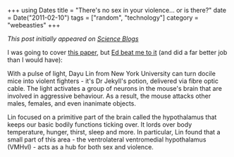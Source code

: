 +++
using Dates
title = "There's no sex in your violence... or is there?"
date = Date("2011-02-10")
tags = ["random", "technology"]
category = "webeasties"
+++

_This post initially appeared on [Science Blogs](http://scienceblogs.com/webeasties)_

I was going to cover [this paper](http://www.nature.com/nature/journal/v470/n7333/abstract/nature09736.html), but [Ed beat me to it](http://blogs.discovermagazine.com/notrocketscience/2011/02/09/shedding-light-on-sex-and-violence-in-the-brain/) (and did a far better job than I would have):

With a pulse of light, Dayu Lin from New York University can turn docile mice into violent fighters - it's Dr Jekyll's potion, delivered via fibre optic cable. The light activates a group of neurons in the mouse's brain that are involved in aggressive behaviour. As a result, the mouse attacks other males, females, and even inanimate objects.

Lin focused on a primitive part of the brain called the hypothalamus that keeps our basic bodily functions ticking over. It lords over body temperature, hunger, thirst, sleep and more. In particular, Lin found that a small part of this area - the ventrolateral ventromedial hypothalamus (VMHvl) - acts as a hub for both sex and violence.


